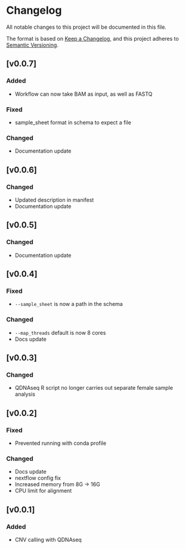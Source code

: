 # Changelog
All notable changes to this project will be documented in this file.

The format is based on [Keep a Changelog](https://keepachangelog.com/en/1.0.0/),
and this project adheres to [Semantic Versioning](https://semver.org/spec/v2.0.0.html).

## [v0.0.7]
### Added
- Workflow can now take BAM as input, as well as FASTQ
### Fixed
- sample_sheet format in schema to expect a file
### Changed
- Documentation update

## [v0.0.6]
### Changed
- Updated description in manifest
- Documentation update

## [v0.0.5]
### Changed
- Documentation update

## [v0.0.4]
### Fixed
- `--sample_sheet` is now a path in the schema
### Changed
- `--map_threads` default is now 8 cores
- Docs update

## [v0.0.3]
### Changed
- QDNAseq R script no longer carries out separate female sample analysis

## [v0.0.2]
### Fixed
- Prevented running with conda profile
### Changed
- Docs update
- nextflow config fix
- Increased memory from 8G -> 16G
- CPU limit for alignment

## [v0.0.1]
### Added
- CNV calling with QDNAseq
